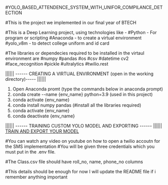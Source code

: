 #YOLO_BASED_ATTENDENCE_SYSTEM_WITH_UNIFOR_COMPILANCE_DETECTION

#This is the project we implemented in our final year of BTECH

#This is a Deep Learning project, using technologies like -
#Python - For program or scripting
#Anaconda - to create a virtual environment
#yolo_v8m - to detect college uniform and id card


#The libraries or dependecies required to be installed in the virtaul environment are
#numpy
#pandas
#os
#csv
#datetime
cv2
#face_recognition
#pickle
#ultralytics
#twilio.rest 



|||||| ------ CREATING A VIRTUAL ENVIRONMENT (open in the working directory)----- ||||||
1. Open Anaconda promt
(type the commands below in anaconda prompt)
2. conda create --name {env_name} python=3.9 (used in this project)
3. conda activate {env_name}
4. conda install numpy pandas (#install all the libraries required)
5. conda activate {env_name}
6. conda deactivate {env_name}



|||||| ------ TRAINING CUSTOM YOLO MODEL AND EXPORTING ------ ||||||
[TRAIN AND EXPORT YOUR MODEL](https://youtu.be/gRAyOPjQ9_s?si=IE9ue3cRdalwzG45)


#You can watch any video on youtube on how to open a twilio accoutn for the SMS implementation
#You will be  given three credentials which you must put in the .env file.

#The Class.csv file should have roll_no, name, phone_no columns

#This details should be enough for now I will update the README file if i remember anything important
